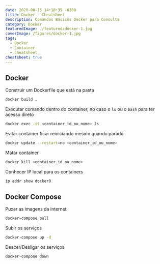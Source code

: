 ```yaml
---
date: 2020-08-15 14:18:35 -0300
title: Docker - Cheatsheet
description: Comandos Básicos Docker para Consulta
category: Docker
featuredImage: ./featured/docker-1.jpg
coverImage: /figures/docker-1.jpg
tags:
  - Docker
  - Container
  - Cheatsheet
cheatsheet: true  
---
```


## Docker

Construir um Dockerfile que está na pasta

```bash
docker build .
```

Executar comando dentro do container, no caso o `ls` ou o `bash` para ter acesso direto

```bash
docker exec -it <container_id_ou_nome> ls
```

Evitar container ficar reiniciando mesmo quando parado

```bash
docker update --restart=no <container_id_ou_nome>
```

Matar container

```bash
docker kill <container_id_ou_nome>
```

Conhecer IP local para os containers

```bash
ip addr show docker0
```

## Docker Compose

Puxar as imagens da internet

```bash
docker-compose pull
```

Subir os serviços

```bash
docker-compose up -d
```

Descer/Desligar os serviços

```bash
docker-compose down
```
